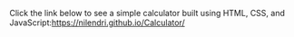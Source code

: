 Click the link below to see a simple calculator built using HTML, CSS, and JavaScript:https://nilendri.github.io/Calculator/

